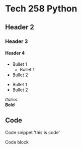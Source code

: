 # Tech 258 Python

## Header 2

### Header 3

#### Header 4

* Bullet 1
  * Bullet 1
* Bullet 2

- Bullet 1
- Bullet 2

*Italics*<br>
**Bold**

## Code

Code snippet 'this is code'

Code block

````
